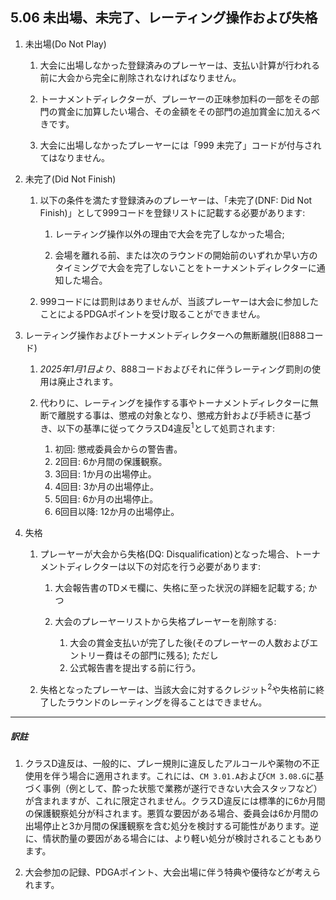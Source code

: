 ## 5.06 未出場、未完了、レーティング操作および失格

1. 未出場(Do Not Play)

    1. 大会に出場しなかった登録済みのプレーヤーは、支払い計算が行われる前に大会から完全に削除されなければなりません。

    1. トーナメントディレクターが、プレーヤーの正味参加料の一部をその部門の賞金に加算したい場合、その金額をその部門の追加賞金に加えるべきです。

    1. 大会に出場しなかったプレーヤーには「999 未完了」コードが付与されてはなりません。

1. 未完了(Did Not Finish)

    1. 以下の条件を満たす登録済みのプレーヤーは、「未完了(DNF: Did Not Finish)」として999コードを登録リストに記載する必要があります:

        1. レーティング操作以外の理由で大会を完了しなかった場合;

        1. 会場を離れる前、または次のラウンドの開始前のいずれか早い方のタイミングで大会を完了しないことをトーナメントディレクターに通知した場合。

    1. 999コードには罰則はありませんが、当該プレーヤーは大会に参加したことによるPDGAポイントを受け取ることができません。

1. レーティング操作およびトーナメントディレクターへの無断離脱(旧888コード)

    1. *2025年1月1日より*、888コードおよびそれに伴うレーティング罰則の使用は廃止されます。

    1. 代わりに、レーティングを操作する事やトーナメントディレクターに無断で離脱する事は、懲戒の対象となり、懲戒方針および手続きに基づき、以下の基準に従ってクラスD4違反<sup>1</sup>として処罰されます:

        1. 初回: 懲戒委員会からの警告書。
        1. 2回目: 6か月間の保護観察。
        1. 3回目: 1か月の出場停止。
        1. 4回目: 3か月の出場停止。
        1. 5回目: 6か月の出場停止。
        1. 6回目以降: 12か月の出場停止。

1. 失格

    1. プレーヤーが大会から失格(DQ: Disqualification)となった場合、トーナメントディレクターは以下の対応を行う必要があります:

        1. 大会報告書のTDメモ欄に、失格に至った状況の詳細を記載する; かつ

        1. 大会のプレーヤーリストから失格プレーヤーを削除する:

            1. 大会の賞金支払いが完了した後(そのプレーヤーの人数およびエントリー費はその部門に残る); ただし
            1. 公式報告書を提出する前に行う。

    1. 失格となったプレーヤーは、当該大会に対するクレジット<sup>2</sup>や失格前に終了したラウンドのレーティングを得ることはできません。

___
##### 訳註

1. クラスD違反は、一般的に、プレー規則に違反したアルコールや薬物の不正使用を伴う場合に適用されます。これには、`CM 3.01.A`および`CM 3.08.G`に基づく事例（例として、酔った状態で業務が遂行できない大会スタッフなど）が含まれますが、これに限定されません。クラスD違反には標準的に6か月間の保護観察処分が科されます。悪質な要因がある場合、委員会は6か月間の出場停止と3か月間の保護観察を含む処分を検討する可能性があります。逆に、情状酌量の要因がある場合には、より軽い処分が検討されることもあります。

1. 大会参加の記録、PDGAポイント、大会出場に伴う特典や優待などが考えられます。
